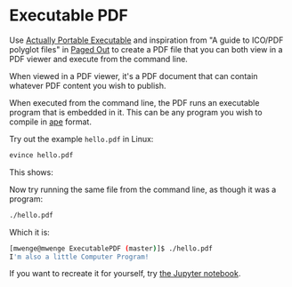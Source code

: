 # Executable PDF
Use [Actually Portable Executable](https://justine.lol/ape.html) and inspiration from
"A guide to ICO/PDF polyglot files" in [Paged Out](https://pagedout.institute/download/PagedOut_001_beta1.pdf)
to create a PDF file that you can both view in a PDF viewer and execute from the command line.

When viewed in a PDF viewer, it's a PDF document that can contain whatever PDF content you wish to publish.

When executed from the command line, the PDF runs an executable program that is embedded in it. This can be any
program you wish to compile in [ape](https://justine.lol/ape.html) format.

Try out the example `hello.pdf` in Linux:
```bash
evince hello.pdf
```
This shows:


Now try running the same file from the command line, as though it was a program:
```bash
./hello.pdf
```
Which it is:
```bash
[mwenge@mwenge ExecutablePDF (master)]$ ./hello.pdf
I'm also a little Computer Program!
```

If you want to recreate it for yourself, try [the Jupyter notebook](Create%20Executable%20PDF.ipynb).

